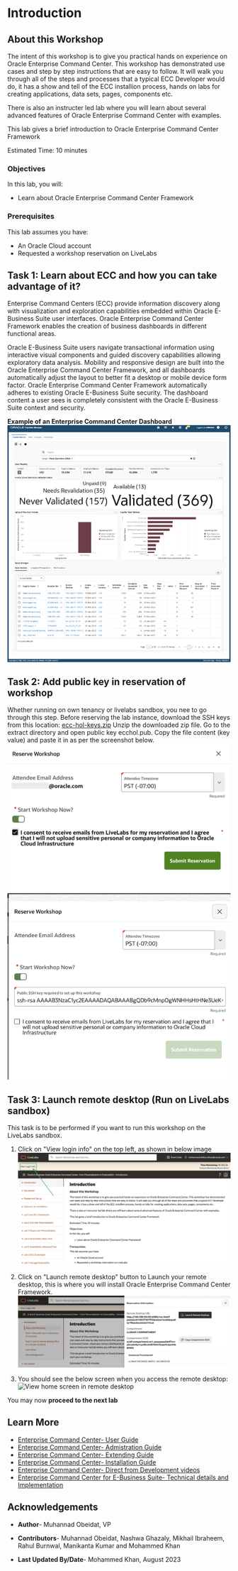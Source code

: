 # Introduction 

## About this Workshop

The intent of this workshop is to give you practical hands on experience on Oracle Enterprise Command Center. This workshop has demonstrated use cases and step by step instructions that are easy to follow. It will walk you through all of the steps and processes that a typical ECC Developer would do, it has a show and tell of the ECC installion process, hands on labs for creating applications, data sets, pages, components etc.

There is also an instructer led lab where you will learn about several advanced features of Oracle Enterprise Command Center with examples.

This lab gives a brief introduction to Oracle Enterprise Command Center Framework

Estimated Time: 10 minutes

### Objectives
In this lab, you will:
* Learn about Oracle Enterprise Command Center Framework

### Prerequisites

This lab assumes you have:
* An Oracle Cloud account
* Requested a workshop reservation on LiveLabs


## Task 1: Learn about ECC and how you can take advantage of it?

Enterprise Command Centers (ECC) provide information discovery along with visualization and exploration capabilities embedded within Oracle E-Business Suite user interfaces. Oracle Enterprise Command Center Framework enables the creation of business dashboards in different functional areas.

Oracle E-Business Suite users navigate transactional information using interactive visual components and guided discovery capabilities allowing exploratory data analysis. Mobility and responsive design are built into the Oracle Enterprise Command Center Framework, and all dashboards automatically adjust the layout to better fit a desktop or mobile device form factor. Oracle Enterprise Command Center Framework automatically adheres to existing Oracle E-Business Suite security. The dashboard content a user sees is completely consistent with the Oracle E-Business Suite context and security. 

**Example of an Enterprise Command Center Dashboard**
        ![Example ECC Dashboard](../images/ebspage.png "ECC Dashboard")

## Task 2: Add public key in reservation of workshop

Whether running on own tenancy or livelabs sandbox, you nee to go through this step. Before reserving the lab instance, download the SSH keys from this location: [ecc-hol-keys.zip](https://objectstorage.us-ashburn-1.oraclecloud.com/p/jyHA4nclWcTaekNIdpKPq3u2gsLb00v_1mmRKDIuOEsp--D6GJWS_tMrqGmb85R2/n/c4u04/b/livelabsfiles/o/labfiles/ecc-hol-keys.zip) 
Unzip the downloaded zip file.
Go to the extract directory and open public key ecchol.pub. Copy the file content (key value) and paste it in as per the screenshot below.
     ![Paste Public SSH key](../images/image112.png " ")
     ![Paste SSH keys](../images/paste-rssh.png " ")



## Task 3: Launch remote desktop (Run on LiveLabs sandbox)

This task is to be performed if you want to run this workshop on the LiveLabs sandbox.

1. Click on  "View login info" on the top left, as shown in below image
    ![Click on View login info](../images/viewlogininfo1.png "View login info")

2. Click on "Launch remote desktop" button to Launch your remote desktop, this is where you will install Oracle Enterprise Command Center Framework.
    ![Launch remote desktop](../images/launch1.png "Launch remote desktop")

3. You should see the below screen when you access the remote desktop:
    ![View home screen in remote desktop](../images/env.png "Home screen in remote desktop")



You may now **proceed to the next lab**

  
## Learn More
* [Enterprise Command Center- User Guide](https://docs.oracle.com/cd/E26401_01/doc.122/e22956/T27641T671922.htm)
* [Enterprise Command Center- Admistration Guide](https://docs.oracle.com/cd/E26401_01/doc.122/f34732/toc.htm)
* [Enterprise Command Center- Extending Guide](https://docs.oracle.com/cd/E26401_01/doc.122/f21671/T673609T673618.htm)
* [Enterprise Command Center- Installation Guide](https://support.oracle.com/epmos/faces/DocumentDisplay?_afrLoop=264801675930013&id=2495053.1&_afrWindowMode=0&_adf.ctrl-state=1c6rxqpyoj_102)
* [Enterprise Command Center- Direct from Development videos](https://learn.oracle.com/ols/course/ebs-enterprise-command-centers-direct-from-development/50662/60350)
* [Enterprise Command Center for E-Business Suite- Technical details and Implementation](https://mylearn.oracle.com/ou/component/-/117416)

## Acknowledgements

* **Author**- Muhannad Obeidat, VP

* **Contributors**-  Muhannad Obeidat, Nashwa Ghazaly, Mikhail Ibraheem, Rahul Burnwal, Manikanta Kumar and Mohammed Khan

* **Last Updated By/Date**- Mohammed Khan, August 2023


